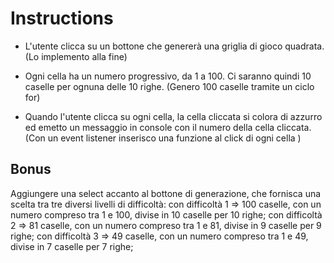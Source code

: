 # Instructions

- L'utente clicca su un bottone che genererà una griglia di gioco quadrata.
  (Lo implemento alla fine)

- Ogni cella ha un numero progressivo, da 1 a 100.
  Ci saranno quindi 10 caselle per ognuna delle 10 righe.
  (Genero 100 caselle tramite un ciclo for)

- Quando l'utente clicca su ogni cella, la cella cliccata si colora di azzurro ed emetto un messaggio in console con il numero della cella cliccata.
  (Con un event listener inserisco una funzione al click di ogni cella )

## Bonus

Aggiungere una select accanto al bottone di generazione, che fornisca una scelta tra tre diversi livelli di difficoltà:
con difficoltà 1 => 100 caselle, con un numero compreso tra 1 e 100, divise in 10 caselle per 10 righe;
con difficoltà 2 => 81 caselle, con un numero compreso tra 1 e 81, divise in 9 caselle per 9 righe;
con difficoltà 3 => 49 caselle, con un numero compreso tra 1 e 49, divise in 7 caselle per 7 righe;
